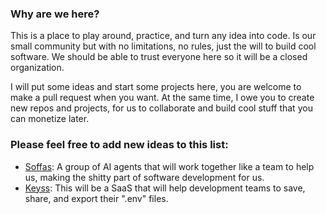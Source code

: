 ### Why are we here?

This is a place to play around, practice, and turn any idea into code.
Is our small community but with no limitations, no rules, just the will to build cool software.
We should be able to trust everyone here so it will be a closed organization.

I will put some ideas and start some projects here, you are welcome to make a pull request when you want.
At the same time, I owe you to create new repos and projects, for us to collaborate and build cool stuff that you can monetize later.

### Please feel free to add new ideas to this list:
- [Soffas](https://github.com/linkstart-factory/soffas): A group of AI agents that will work together like a team to help us, making the shitty part of software development for us.
- [Keyss](https://github.com/linkstart-factory/keyss): This will be a SaaS that will help development teams to save, share, and export their ".env" files.


